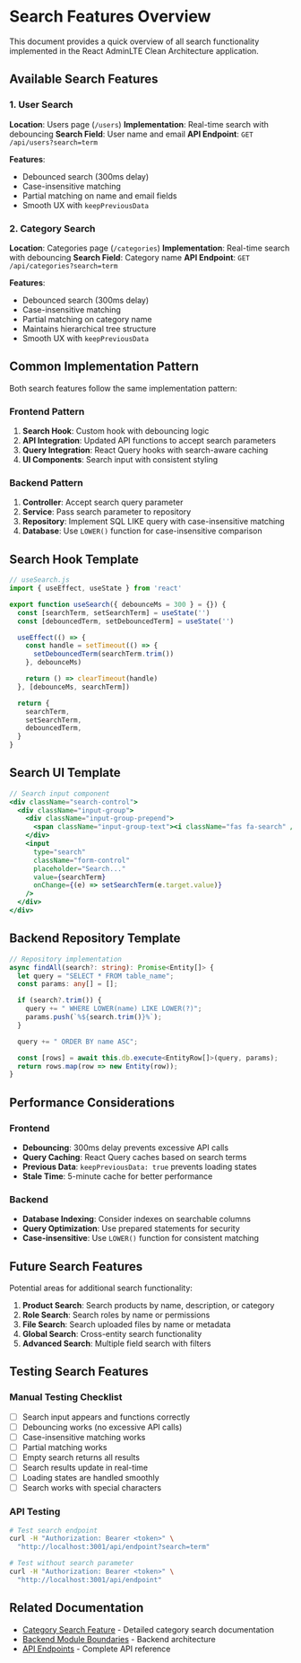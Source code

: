 # Search Features Overview

This document provides a quick overview of all search functionality implemented in the React AdminLTE Clean Architecture application.

## Available Search Features

### 1. User Search
**Location**: Users page (`/users`)
**Implementation**: Real-time search with debouncing
**Search Field**: User name and email
**API Endpoint**: `GET /api/users?search=term`

**Features**:
- Debounced search (300ms delay)
- Case-insensitive matching
- Partial matching on name and email fields
- Smooth UX with `keepPreviousData`

### 2. Category Search
**Location**: Categories page (`/categories`)
**Implementation**: Real-time search with debouncing
**Search Field**: Category name
**API Endpoint**: `GET /api/categories?search=term`

**Features**:
- Debounced search (300ms delay)
- Case-insensitive matching
- Partial matching on category name
- Maintains hierarchical tree structure
- Smooth UX with `keepPreviousData`

## Common Implementation Pattern

Both search features follow the same implementation pattern:

### Frontend Pattern
1. **Search Hook**: Custom hook with debouncing logic
2. **API Integration**: Updated API functions to accept search parameters
3. **Query Integration**: React Query hooks with search-aware caching
4. **UI Components**: Search input with consistent styling

### Backend Pattern
1. **Controller**: Accept search query parameter
2. **Service**: Pass search parameter to repository
3. **Repository**: Implement SQL LIKE query with case-insensitive matching
4. **Database**: Use `LOWER()` function for case-insensitive comparison

## Search Hook Template

```javascript
// useSearch.js
import { useEffect, useState } from 'react'

export function useSearch({ debounceMs = 300 } = {}) {
  const [searchTerm, setSearchTerm] = useState('')
  const [debouncedTerm, setDebouncedTerm] = useState('')

  useEffect(() => {
    const handle = setTimeout(() => {
      setDebouncedTerm(searchTerm.trim())
    }, debounceMs)

    return () => clearTimeout(handle)
  }, [debounceMs, searchTerm])

  return {
    searchTerm,
    setSearchTerm,
    debouncedTerm,
  }
}
```

## Search UI Template

```jsx
// Search input component
<div className="search-control">
  <div className="input-group">
    <div className="input-group-prepend">
      <span className="input-group-text"><i className="fas fa-search" /></span>
    </div>
    <input
      type="search"
      className="form-control"
      placeholder="Search..."
      value={searchTerm}
      onChange={(e) => setSearchTerm(e.target.value)}
    />
  </div>
</div>
```

## Backend Repository Template

```typescript
// Repository implementation
async findAll(search?: string): Promise<Entity[]> {
  let query = "SELECT * FROM table_name";
  const params: any[] = [];

  if (search?.trim()) {
    query += " WHERE LOWER(name) LIKE LOWER(?)";
    params.push(`%${search.trim()}%`);
  }

  query += " ORDER BY name ASC";

  const [rows] = await this.db.execute<EntityRow[]>(query, params);
  return rows.map(row => new Entity(row));
}
```

## Performance Considerations

### Frontend
- **Debouncing**: 300ms delay prevents excessive API calls
- **Query Caching**: React Query caches based on search terms
- **Previous Data**: `keepPreviousData: true` prevents loading states
- **Stale Time**: 5-minute cache for better performance

### Backend
- **Database Indexing**: Consider indexes on searchable columns
- **Query Optimization**: Use prepared statements for security
- **Case-insensitive**: Use `LOWER()` function for consistent matching

## Future Search Features

Potential areas for additional search functionality:

1. **Product Search**: Search products by name, description, or category
2. **Role Search**: Search roles by name or permissions
3. **File Search**: Search uploaded files by name or metadata
4. **Global Search**: Cross-entity search functionality
5. **Advanced Search**: Multiple field search with filters

## Testing Search Features

### Manual Testing Checklist
- [ ] Search input appears and functions correctly
- [ ] Debouncing works (no excessive API calls)
- [ ] Case-insensitive matching works
- [ ] Partial matching works
- [ ] Empty search returns all results
- [ ] Search results update in real-time
- [ ] Loading states are handled smoothly
- [ ] Search works with special characters

### API Testing
```bash
# Test search endpoint
curl -H "Authorization: Bearer <token>" \
  "http://localhost:3001/api/endpoint?search=term"

# Test without search parameter
curl -H "Authorization: Bearer <token>" \
  "http://localhost:3001/api/endpoint"
```

## Related Documentation

- [Category Search Feature](category-search-feature.md) - Detailed category search documentation
- [Backend Module Boundaries](../backend/docs/module-boundaries.md) - Backend architecture
- [API Endpoints](../README.md#api-endpoints-base-api) - Complete API reference
